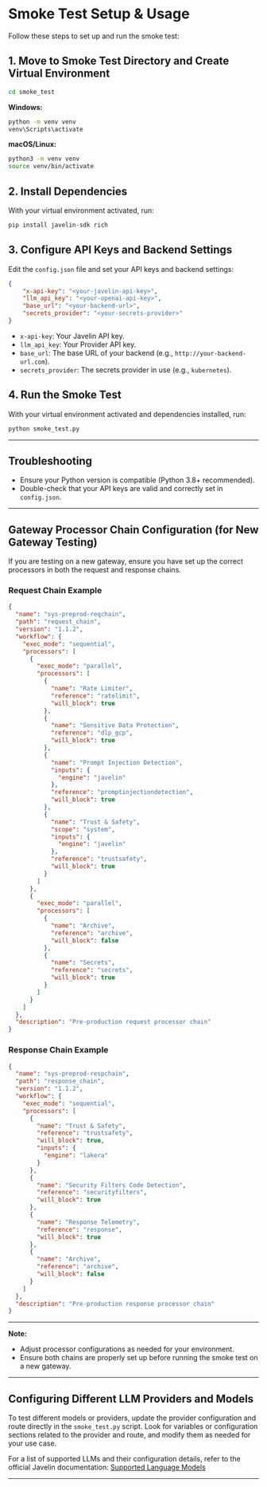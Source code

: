 # Smoke Test Setup & Usage

Follow these steps to set up and run the smoke test:

## 1. Move to Smoke Test Directory and Create Virtual Environment

```sh
cd smoke_test
```

**Windows:**
```sh
python -m venv venv
venv\Scripts\activate
```

**macOS/Linux:**
```sh
python3 -m venv venv
source venv/bin/activate
```

## 2. Install Dependencies

With your virtual environment activated, run:
```sh
pip install javelin-sdk rich
```

## 3. Configure API Keys and Backend Settings

Edit the `config.json` file and set your API keys and backend settings:
```json
{
    "x-api-key": "<your-javelin-api-key>",
    "llm_api_key": "<your-openai-api-key>",
    "base_url": "<your-backend-url>",
    "secrets_provider": "<your-secrets-provider>"
}
```

- `x-api-key`: Your Javelin API key.
- `llm_api_key`: Your Provider API key.
- `base_url`: The base URL of your backend (e.g., `http://your-backend-url.com`).
- `secrets_provider`: The secrets provider in use (e.g., `kubernetes`).

## 4. Run the Smoke Test

With your virtual environment activated and dependencies installed, run:
```sh
python smoke_test.py
```

---

## Troubleshooting
- Ensure your Python version is compatible (Python 3.8+ recommended).
- Double-check that your API keys are valid and correctly set in `config.json`.

---

## Gateway Processor Chain Configuration (for New Gateway Testing)

If you are testing on a new gateway, ensure you have set up the correct processors in both the request and response chains.

### Request Chain Example
```json
{
  "name": "sys-preprod-reqchain",
  "path": "request_chain",
  "version": "1.1.2",
  "workflow": {
    "exec_mode": "sequential",
    "processors": [
      {
        "exec_mode": "parallel",
        "processors": [
          {
            "name": "Rate Limiter",
            "reference": "ratelimit",
            "will_block": true
          },
          {
            "name": "Sensitive Data Protection",
            "reference": "dlp_gcp",
            "will_block": true
          },
          {
            "name": "Prompt Injection Detection",
            "inputs": {
              "engine": "javelin"
            },
            "reference": "promptinjectiondetection",
            "will_block": true
          },
          {
            "name": "Trust & Safety",
            "scope": "system",
            "inputs": {
              "engine": "javelin"
            },
            "reference": "trustsafety",
            "will_block": true
          }
        ]
      },
      {
        "exec_mode": "parallel",
        "processors": [
          {
            "name": "Archive",
            "reference": "archive",
            "will_block": false
          },
          {
            "name": "Secrets",
            "reference": "secrets",
            "will_block": true
          }
        ]
      }
    ]
  },
  "description": "Pre-production request processor chain"
}
```

### Response Chain Example
```json
{
  "name": "sys-preprod-respchain",
  "path": "response_chain",
  "version": "1.1.2",
  "workflow": {
    "exec_mode": "sequential",
    "processors": [
      {
        "name": "Trust & Safety",
        "reference": "trustsafety",
        "will_block": true,
        "inputs": {
          "engine": "lakera"
        }
      },
      {
        "name": "Security Filters Code Detection",
        "reference": "securityfilters",
        "will_block": true
      },
      {
        "name": "Response Telemetry",
        "reference": "response",
        "will_block": true
      },
      {
        "name": "Archive",
        "reference": "archive",
        "will_block": false
      }
    ]
  },
  "description": "Pre-production response processor chain"
}
```

---

**Note:**
- Adjust processor configurations as needed for your environment.
- Ensure both chains are properly set up before running the smoke test on a new gateway.

---

## Configuring Different LLM Providers and Models

To test different models or providers, update the provider configuration and route directly in the `smoke_test.py` script. Look for variables or configuration sections related to the provider and route, and modify them as needed for your use case.

For a list of supported LLMs and their configuration details, refer to the official Javelin documentation: [Supported Language Models](https://docs.getjavelin.io/docs/javelin-core/supported-llms)

---